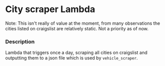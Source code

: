 # City scraper Lambda 
Note: This isn't really of value at the moment, from many observations the cities listed on 
craigslist are relatively static. Not a priority as of now.

### Description
Lambda that triggers once a day, scraping all cities on craigslist and outputting them to a json 
file which is used by `vehicle_scraper`.